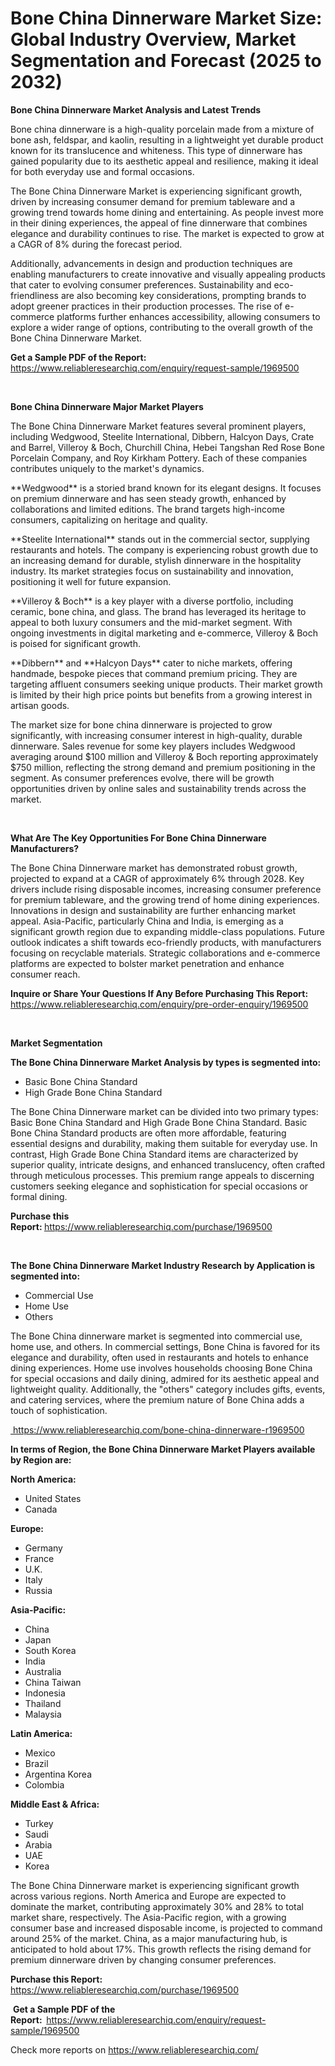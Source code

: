 <p><h1>Bone China Dinnerware Market Size: Global Industry Overview, Market Segmentation and Forecast (2025 to 2032)</h1></p><p><strong>Bone China Dinnerware Market Analysis and Latest Trends</strong></p>
<p><p>Bone china dinnerware is a high-quality porcelain made from a mixture of bone ash, feldspar, and kaolin, resulting in a lightweight yet durable product known for its translucence and whiteness. This type of dinnerware has gained popularity due to its aesthetic appeal and resilience, making it ideal for both everyday use and formal occasions.</p><p>The Bone China Dinnerware Market is experiencing significant growth, driven by increasing consumer demand for premium tableware and a growing trend towards home dining and entertaining. As people invest more in their dining experiences, the appeal of fine dinnerware that combines elegance and durability continues to rise. The market is expected to grow at a CAGR of 8% during the forecast period.</p><p>Additionally, advancements in design and production techniques are enabling manufacturers to create innovative and visually appealing products that cater to evolving consumer preferences. Sustainability and eco-friendliness are also becoming key considerations, prompting brands to adopt greener practices in their production processes. The rise of e-commerce platforms further enhances accessibility, allowing consumers to explore a wider range of options, contributing to the overall growth of the Bone China Dinnerware Market.</p></p>
<p><strong>Get a Sample PDF of the Report:&nbsp;</strong> <a href="https://www.reliableresearchiq.com/enquiry/request-sample/1969500?utm_campaign=2237&utm_medium=2&utm_source=Github&utm_content=ia&utm_term=08022025&utm_id=bone-china-dinnerware">https://www.reliableresearchiq.com/enquiry/request-sample/1969500</a></p>
<p>&nbsp;</p>
<p><strong>Bone China Dinnerware Major Market Players</strong></p>
<p><p>The Bone China Dinnerware Market features several prominent players, including Wedgwood, Steelite International, Dibbern, Halcyon Days, Crate and Barrel, Villeroy & Boch, Churchill China, Hebei Tangshan Red Rose Bone Porcelain Company, and Roy Kirkham Pottery. Each of these companies contributes uniquely to the market's dynamics.</p><p>**Wedgwood** is a storied brand known for its elegant designs. It focuses on premium dinnerware and has seen steady growth, enhanced by collaborations and limited editions. The brand targets high-income consumers, capitalizing on heritage and quality.</p><p>**Steelite International** stands out in the commercial sector, supplying restaurants and hotels. The company is experiencing robust growth due to an increasing demand for durable, stylish dinnerware in the hospitality industry. Its market strategies focus on sustainability and innovation, positioning it well for future expansion.</p><p>**Villeroy & Boch** is a key player with a diverse portfolio, including ceramic, bone china, and glass. The brand has leveraged its heritage to appeal to both luxury consumers and the mid-market segment. With ongoing investments in digital marketing and e-commerce, Villeroy & Boch is poised for significant growth.</p><p>**Dibbern** and **Halcyon Days** cater to niche markets, offering handmade, bespoke pieces that command premium pricing. They are targeting affluent consumers seeking unique products. Their market growth is limited by their high price points but benefits from a growing interest in artisan goods.</p><p>The market size for bone china dinnerware is projected to grow significantly, with increasing consumer interest in high-quality, durable dinnerware. Sales revenue for some key players includes Wedgwood averaging around $100 million and Villeroy & Boch reporting approximately $750 million, reflecting the strong demand and premium positioning in the segment. As consumer preferences evolve, there will be growth opportunities driven by online sales and sustainability trends across the market.</p></p>
<p>&nbsp;</p>
<p><strong>What Are The Key Opportunities For Bone China Dinnerware Manufacturers?</strong></p>
<p><p>The Bone China Dinnerware market has demonstrated robust growth, projected to expand at a CAGR of approximately 6% through 2028. Key drivers include rising disposable incomes, increasing consumer preference for premium tableware, and the growing trend of home dining experiences. Innovations in design and sustainability are further enhancing market appeal. Asia-Pacific, particularly China and India, is emerging as a significant growth region due to expanding middle-class populations. Future outlook indicates a shift towards eco-friendly products, with manufacturers focusing on recyclable materials. Strategic collaborations and e-commerce platforms are expected to bolster market penetration and enhance consumer reach.</p></p>
<p><strong>Inquire or Share Your Questions If Any Before Purchasing This Report:</strong> <a href="https://www.reliableresearchiq.com/enquiry/pre-order-enquiry/1969500?utm_campaign=2237&utm_medium=2&utm_source=Github&utm_content=ia&utm_term=08022025&utm_id=bone-china-dinnerware">https://www.reliableresearchiq.com/enquiry/pre-order-enquiry/1969500</a></p>
<p>&nbsp;</p>
<p><strong>Market Segmentation</strong></p>
<p><strong>The Bone China Dinnerware Market Analysis by types is segmented into:</strong></p>
<p><ul><li>Basic Bone China Standard</li><li>High Grade Bone China Standard</li></ul></p>
<p><p>The Bone China Dinnerware market can be divided into two primary types: Basic Bone China Standard and High Grade Bone China Standard. Basic Bone China Standard products are often more affordable, featuring essential designs and durability, making them suitable for everyday use. In contrast, High Grade Bone China Standard items are characterized by superior quality, intricate designs, and enhanced translucency, often crafted through meticulous processes. This premium range appeals to discerning customers seeking elegance and sophistication for special occasions or formal dining.</p></p>
<p><strong>Purchase this Report:&nbsp;</strong><a href="https://www.reliableresearchiq.com/purchase/1969500?utm_campaign=2237&utm_medium=2&utm_source=Github&utm_content=ia&utm_term=08022025&utm_id=bone-china-dinnerware">https://www.reliableresearchiq.com/purchase/1969500</a></p>
<p>&nbsp;</p>
<p><strong>The Bone China Dinnerware Market Industry Research by Application is segmented into:</strong></p>
<p><ul><li>Commercial Use</li><li>Home Use</li><li>Others</li></ul></p>
<p><p>The Bone China dinnerware market is segmented into commercial use, home use, and others. In commercial settings, Bone China is favored for its elegance and durability, often used in restaurants and hotels to enhance dining experiences. Home use involves households choosing Bone China for special occasions and daily dining, admired for its aesthetic appeal and lightweight quality. Additionally, the "others" category includes gifts, events, and catering services, where the premium nature of Bone China adds a touch of sophistication.</p></p>
<p><a href="https://www.reliableresearchiq.com/bone-china-dinnerware-r1969500?utm_campaign=2237&utm_medium=2&utm_source=Github&utm_content=ia&utm_term=08022025&utm_id=bone-china-dinnerware">&nbsp;https://www.reliableresearchiq.com/bone-china-dinnerware-r1969500</a></p>
<p><strong>In terms of Region, the Bone China Dinnerware Market Players available by Region are:</strong></p>
<p>
    <p> <strong> North America: </strong>
        <ul>
            <li>United States</li>
            <li>Canada</li>
        </ul>
        </p> 
    <p> <strong> Europe: </strong>
        <ul>
            <li>Germany</li>
            <li>France</li>
            <li>U.K.</li>
            <li>Italy</li>
            <li>Russia</li>
        </ul>
        </p> 
    <p> <strong> Asia-Pacific: </strong>
        <ul>
            <li>China</li>
            <li>Japan</li>
            <li>South Korea</li>
            <li>India</li>
            <li>Australia</li>
            <li>China Taiwan</li>
            <li>Indonesia</li>
            <li>Thailand</li>
            <li>Malaysia</li>
        </ul>
        </p> 
    <p> <strong> Latin America: </strong>
        <ul>
            <li>Mexico</li>
            <li>Brazil</li>
            <li>Argentina Korea</li>
            <li>Colombia</li>
        </ul>
        </p> 
    <p> <strong> Middle East & Africa: </strong>
        <ul>
            <li>Turkey</li>
            <li>Saudi</li>
            <li>Arabia</li>
            <li>UAE</li>
            <li>Korea</li>
        </ul>
    </p>
    </p>
<p><p>The Bone China Dinnerware market is experiencing significant growth across various regions. North America and Europe are expected to dominate the market, contributing approximately 30% and 28% to total market share, respectively. The Asia-Pacific region, with a growing consumer base and increased disposable income, is projected to command around 25% of the market. China, as a major manufacturing hub, is anticipated to hold about 17%. This growth reflects the rising demand for premium dinnerware driven by changing consumer preferences.</p></p>
<p><strong>Purchase this Report: </strong><a href="https://www.reliableresearchiq.com/purchase/1969500?utm_campaign=2237&utm_medium=2&utm_source=Github&utm_content=ia&utm_term=08022025&utm_id=bone-china-dinnerware">https://www.reliableresearchiq.com/purchase/1969500</a></p>
<p>&nbsp;<strong>Get a Sample PDF of the Report:&nbsp;&nbsp;</strong><a href="https://www.reliableresearchiq.com/enquiry/request-sample/1969500?utm_campaign=2237&utm_medium=2&utm_source=Github&utm_content=ia&utm_term=08022025&utm_id=bone-china-dinnerware">https://www.reliableresearchiq.com/enquiry/request-sample/1969500</a></p>
<p><strong></strong></p>
<p>Check more reports on <a href="https://www.reliableresearchiq.com/?utm_campaign=2237&utm_medium=2&utm_source=Github&utm_content=ia&utm_term=08022025&utm_id=bone-china-dinnerware">https://www.reliableresearchiq.com/</a></p>